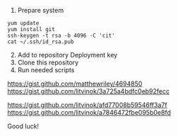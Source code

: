 1. Prepare system
```
yum update
yum install git
ssh-keygen -t rsa -b 4096 -C 'cit'
cat ~/.ssh/id_rsa.pub
```

2. Add to repository Deployment key
3. Clone this repository
4. Run needed scripts


https://gist.github.com/matthewriley/4694850
https://gist.github.com/litvinok/3a725a4bdfc0eb92fecc

https://gist.github.com/litvinok/afd77008b59546ff3a7f
https://gist.github.com/litvinok/a7846472fbe095b0e8fd

Good luck!

